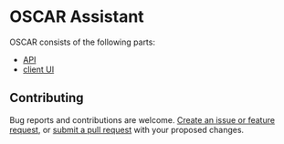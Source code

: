 # OSCAR Assistant

OSCAR consists of the following parts:

* [API](api)
* [client UI](client)

## Contributing

Bug reports and contributions are welcome. [Create an issue or feature request](https://github.com/eheikes/oscar/issues), or [submit a pull request](https://help.github.com/articles/creating-a-pull-request/) with your proposed changes.

